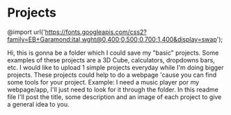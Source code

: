 # Projects
@import url('https://fonts.googleapis.com/css2?family=EB+Garamond:ital,wght@0,400;0,500;0,700;1,400&display=swap');

Hi, this is gonna be a folder which I could save my "basic" projects. Some examples of these projects are a 3D Cube, calculators, dropdowns bars, etc.
I would like to upload 1 simple projects everyday while I'm doing bigger projects. 
These projects could help to do a webpage 'cause you can find some tools for your project.
Example: I need a music player por my webpage/app, I'll just need to look for it through the folder.
In this readme file I'll post the title, some description and an image of each project to give a general idea to you. 



